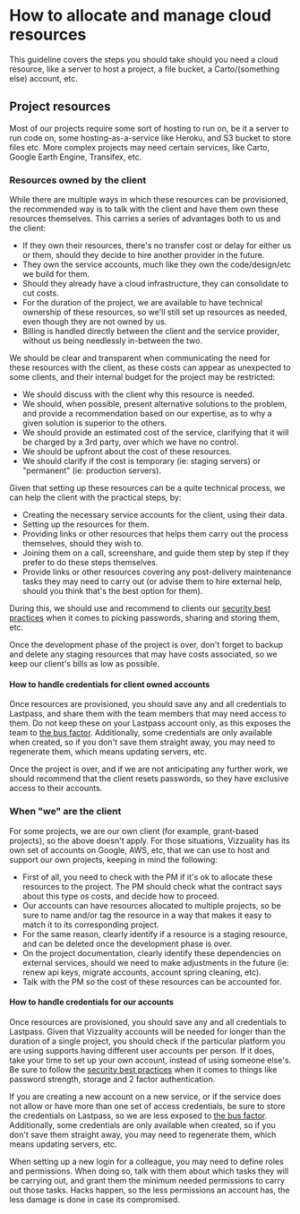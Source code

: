 # How to allocate and manage cloud resources

This guideline covers the steps you should take should you need a cloud resource, like a server to host a project, a file bucket, a Carto/(something else) account, etc.

## Project resources

Most of our projects require some sort of hosting to run on, be it a server to run code on, some hosting-as-a-service like Heroku, and S3 bucket to store files etc. More complex projects may need certain services, like Carto, Google Earth Engine, Transifex, etc.


### Resources owned by the client

While there are multiple ways in which these resources can be provisioned, the recommended way is to talk with the client and have them own these resources themselves. This carries a series of advantages both to us and the client:

- If they own their resources, there's no transfer cost or delay for either us or them, should they decide to hire another provider in the future.
- They own the service accounts, much like they own the code/design/etc we build for them.
- Should they already have a cloud infrastructure, they can consolidate to cut costs.
- For the duration of the project, we are available to have technical ownership of these resources, so we'll still set up resources as needed, even though they are not owned by us.
- Billing is handled directly between the client and the service provider, without us being needlessly in-between the two. 


We should be clear and transparent when communicating the need for these resources with the client, as these costs can appear as unexpected to some clients, and their internal budget for the project may be restricted:
- We should discuss with the client why this resource is needed.
- We should, when possible, present alternative solutions to the problem, and provide a recommendation based on our expertise, as to why a given solution is superior to the others.
- We should provide an estimated cost of the service, clarifying that it will be charged by a 3rd party, over which we have no control.
- We should be upfront about the cost of these resources.
- We should clarify if the cost is temporary (ie: staging servers) or "permanent" (ie: production servers).


Given that setting up these resources can be a quite technical process, we can help the client with the practical steps, by:
- Creating the necessary service accounts for the client, using their data.
- Setting up the resources for them.
- Providing links or other resources that helps them carry out the process themselves, should they wish to.
- Joining them on a call, screenshare, and guide them step by step if they prefer to do these steps themselves.
- Provide links or other resources covering any post-delivery maintenance tasks they may need to carry out (or advise them to hire external help, should you think that's the best option for them).

During this, we should use and recommend to clients our [security best practices](https://github.com/Vizzuality/playbook/blob/master/guidelines/security.md) when it comes to picking passwords, sharing and storing them, etc. 

Once the development phase of the project is over, don't forget to backup and delete any staging resources that may have costs associated, so we keep our client's bills as low as possible.

#### How to handle credentials for client owned accounts

Once resources are provisioned, you should save any and all credentials to Lastpass, and share them with the team members that may need access to them. Do not keep these on your Lastpass account only, as this exposes the team to [the bus factor](https://en.wikipedia.org/wiki/Bus_factor). Additionally, some credentials are only available when created, so if you don't save them straight away, you may need to regenerate them, which means updating servers, etc.

Once the project is over, and if we are not anticipating any further work, we should recommend that the client resets passwords, so they have exclusive access to their accounts.


### When "we" are the client

For some projects, we are our own client (for example, grant-based projects), so the above doesn't apply. For those situations, Vizzuality has its own set of accounts on Google, AWS, etc, that we can use to host and support our own projects, keeping in mind the following:
- First of all, you need to check with the PM if it's ok to allocate these resources to the project. The PM should check what the contract says about this type os costs, and decide how to proceed. 
- Our accounts can have resources allocated to multiple projects, so be sure to name and/or tag the resource in a way that makes it easy to match it to its corresponding project.
- For the same reason, clearly identify if a resource is a staging resource, and can be deleted once the development phase is over.
- On the project documentation, clearly identify these dependencies on external services, should we need to make adjustments in the future (ie: renew api keys, migrate accounts, account spring cleaning, etc). 
- Talk with the PM so the cost of these resources can be accounted for.


#### How to handle credentials for our accounts

Once resources are provisioned, you should save any and all credentials to Lastpass. Given that Vizzuality accounts will be needed for longer than the duration of a single project, you should check if the particular platform you are using supports having different user accounts per person. If it does, take your time to set up your own account, instead of using someone else's. Be sure to follow the [security best practices](https://github.com/Vizzuality/playbook/blob/master/guidelines/security.md) when it comes to things like password strength, storage and 2 factor authentication.

If you are creating a new account on a new service, or if the service does not allow or have more than one set of access credentials, be sure to store the credentials on Lastpass, so we are less exposed to [the bus factor](https://en.wikipedia.org/wiki/Bus_factor). Additionally, some credentials are only available when created, so if you don't save them straight away, you may need to regenerate them, which means updating servers, etc.

When setting up a new login for a colleague, you may need to define roles and permissions. When doing so, talk with them about which tasks they will be carrying out, and grant them the minimum needed permissions to carry out those tasks. Hacks happen, so the less permissions an account has, the less damage is done in case its compromised. 
